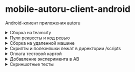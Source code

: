 # mobile-autoru-client-android  
Android-клиент приложения autoru  

<details><summary>Сборка на teamcity</summary>
</p>

Сборка на [teamcity](https://teamcity.yandex-team.ru) происходит через [sandbox](https://sandbox.yandex-team.ru/), подробнее можно прочитать в [посте](https://clubs.at.yandex-team.ru/android-dev/400) или на [wiki](https://wiki.yandex-team.ru/mobvteam/sandbox-runner/)


Для сборок мы используем несколько конфигов:
* `config/rc.config.yaml` - служит только для сборки релиз-кандидата
* `config/stat_checks.config.yaml` - прогон статчеков (lint/detekt)
* `config/test_app.config.yaml` - сборка testapp
* `config/unit_tests.config.yaml` - прогон unit-тестов
* `config/common.config.yaml` - для всего остального (универсальная конфигурация)

Во все конфиги gradle-команды прокидываются через параметр `sandbox.env` на teamcity, так что менять команды можно прямо из конфигурации на teamcity

  
</details>

<details><summary>Пулл реквесты и код ревью</summary>  
</p>

  - [Описание работы с ПР'ам и ревью находится тут](https://wiki.yandex-team.ru/vsapps/autoru-mobile/android_team_processes/)  
  
</details>

<details><summary>Сборка на удаленной машине</summary>  
</p>
Мы используем mainframer и mirakle (рекомендованно) для build'а на удаленной машинке.  

## mainframer  
[тут инструкция](https://wiki.yandex-team.ru/users/tagakov/setup-mainframer/)  
  
По сути все, что нужно сделать, это поставить плагин BashSupport, зайти в терминал и вбить  
`./mainframer-init.sh`  
а потом билдить через опцию remote build (cmd +alt + r —> remote build — run)  
Если нужно обновить конфиги запуска в IDE, то можно запускать с параметром  
`./mainframer-init.sh -skip_remote`  
  В таком случае выполнятся только локальные настройки  
  
## mirakle  
[страница на гитхаб](https://github.com/Instamotor-Labs/mirakle)  
  
Как настроить:  
  
Запустить скрипт
`./mirakle_init.sh`

Добавить файл
~/.gradle/init.d/mirakle_init.gradle  
  
```groovy  
initscript {
    repositories {
        jcenter()
    }
    dependencies {
        classpath "com.instamotor:mirakle:1.2.0"
    }
}

// need to perform it before we set plugin: Mirakle, or gradle.taskNames will return [mirakle]
def areTestsEnabled = areTestsEnabled(gradle)

if (isMirakleEnabled(gradle)) {
    apply plugin: Mirakle
}

rootProject {
    if (isMirakleEnabled(gradle)) {
        mirakle {
            host "android-build-01-sas.dev.vertis.yandex.net"
            if (areTestsEnabled) {
                println("Sync will take more time as here we have a task with test")
                excludeRemote += ["src", "/build/android-profile"]
            } else {
                println("You are not running tests now, sync will be optimized")
                excludeRemote += ["src", "build/tmp", "build/kotlin", "/build/android-profile", "build/intermediates"]
            }
            rsyncToRemoteArgs += ["--compress-level=1"]
            rsyncFromRemoteArgs += ["--compress-level=4"]
        }
    }
}

static def isMirakleEnabled(gradle) {
    return gradle.startParameter.projectProperties.containsKey("mirakleEnabled")
}

static def areTestsEnabled(gradle) {
    def tasks = gradle.startParameter.taskNames
    def hasTest = tasks
            .findAll { !it.contains("testapp") }
            .any { it.toLowerCase().contains("test") }
    return hasTest
}
```  
В Preferences -> Build, Execution, Deployment -> Compiler -> Command-line options добавить флаг -PmirakleEnabled.  
Для ускорения можно добавить еще флагов:  
-PdevSdk=21 --parallel -Pkotlin.incremental=true --stacktrace -PmirakleEnabled
  
Убедиться, что выключен instant run, удалена папка .mainfraimer.  
  
После изменений синкнуть гредл, и пользоваться студией, как пользовались до мейнфреймера — вся работа будет происходить на удаленной машинке.

Известные проблемы:

Фейлится компиляция на Dagger'е. Лечение:
* подключиться к удаленной машине ssh <see-build-log-to-get-host>
* удалить ~/.gradle
* удалить ~/mirakle/{project}
* удалить локально {project}/build и {project}/app/build
* исполнить локально ./gradlew clean
* запустить сборку
</details>

<details><summary>Скрипты и полезняшки лежат в директории /scripts</summary>

* **`open-deeplink.sh`** быстро открывает диплинки через adb. `-p` или `--prod` для того чтобы открыть диплинк в продовом аппе (по умолчанию используется packagename дебажного аппа)
* **`paste-to-device.sh`** вставляет содержимое буфера в текстовое поле на девайсе/эмуляторе
* **`update-dicts.kts`** обновляет словарики с расшифровкой параметров фильтров. Для работы требуется [kscript](https://github.com/holgerbrandl/kscript)
* **`pull-http-trace.kts`** работает вместе с TraceRule в тестах. Позволяет вытащить записанные рулой JSON ответы сервера и переложить в структуру папочек, готовую для копирования в ассеты тестов 
* **`pull_screenshots.sh, push_screenshots.sh`** - скачать тестовые скриншоты с девайса или наоборот, запушить на девайс
* **`get_screenshots.main.kts`** - выбирает из отчёта скрины и предлагает сразу их rsync-нуть в директорию со скринами проекта.

    **Примеры:**
    scripts/get_screenshots.main.kts --daily 52312871 - выгрузить из дейли билда 52312871
    scripts/get_screenshots.main.kts --stable 52313181 --rsync - выгрузить из стейбл билда 52313181 скрины и сразу засинкать их, пропустив диалог
</details>

<details><summary>Оплата тестовой картой</summary>
</p>

* Для оплаты покупки тестовой картой необходимо следовать [инструкции](https://yookassa.ru/developers/using-api/testing)
* Необходимо убедится, что в конфигурационной шторке выставлен параметр "Тестовый магазин для оплаты"

</details>

<details><summary>Добавление эксперимента в AB</summary>
</p>

Эксперимент содержит ключ (название эксперимента) и значение (в данный момент на клиенте поддерживаются числовые и boolean значения), с помощью которого клиент варьирует поведение.

Чтобы добавить эксперимент, нужно выполнить следующие шаги:
* Завести выборку в AB по этой [инструкции](https://wiki.yandex-team.ru/vsapps/autoru-mobile/yandexabios/) (см. раздел "Как завести выборку")
* Добавить эксперимент на клиент:
  * Завести одноименный ключ эксперимента из выборки в **ExperimentKey** (ключ не чувствителен к регистру)
  * Добавить дефолтное значение для эксперимента в класс **DefaultExperimentsConfigurator**
* Дальше значение эксперимента можно получать через **ExperimentsManager.instance.get(ExperimentKey)** по ключу

</details>

<details><summary>Скриншотные тесты</summary>

Для запуска скриншотных тестов есть два способа: 
1. Создана конфигурация screenshotTests, в её настройках можно указать имя класса теста и если нужно - имя метода. Не работает с miracle. Не позволяет указать в студии девайс, в контексте которого будут выполняться тесты.
2. Через интерфейс студии (кнопка запуска слева от класса/метода теста)
![image](https://jing.yandex-team.ru/files/aleien/2022-05-12_09-47-31.png)<br/>
Для работы этого способа нужно перед тестами выполнить скрипт `scripts/push_screenshots.sh`. 
После тестов, если нужно было сгенерировать новые эталоны - выполнить `scripts/pull_screenshots.sh`, а для перепроверки - снова `scripts/push_screenshots.sh`.

Настройки эмулятора для скриншотных тестов: API 31 1080x1920 420dp 5", в пресетах студии это Pixel 2
![image](https://jing.yandex-team.ru/files/aleien/2022-05-12_09-49-18.png)

**ВАЖНО!**
---
Единственное изменение нового эмулятора, которое необходимо сделать - это выставить настройку:
`hw.mainKeys = yes` 
Сделать это нужно перед запуском эмулятора вручную в файле `~/.android/avd/[название эмулятора]/config.ini`. Эту папку можно открыть  из студии:
![image](https://jing.yandex-team.ru/files/aleien/2022-05-12_09-50-07.png)
Так же лучше обновить chrome (может падать во время выполнения тестов)



Чтобы сгенерировать новые эталоны в замен старым, нужно удалить их с последующей выгрузкой на устройство и прогнать нужные тесты. Для новых тестов нужно прогнать тесты, скачать скриншоты 
и запушить их снова на эмулятор.
`sh scripts/pull_screenshots.sh`
`sh scripts/push_screenshots.sh`

</details>
